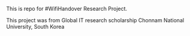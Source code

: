 This is repo for #WifiHandover Research Project.

This project was from Global IT research scholarship Chonnam National University, South Korea




